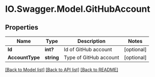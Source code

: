 # IO.Swagger.Model.GitHubAccount
## Properties

Name | Type | Description | Notes
------------ | ------------- | ------------- | -------------
**Id** | **int?** | Id of GitHub account | [optional] 
**AccountType** | **string** | Type of GitHub account | [optional] 

[[Back to Model list]](../README.md#documentation-for-models) [[Back to API list]](../README.md#documentation-for-api-endpoints) [[Back to README]](../README.md)

